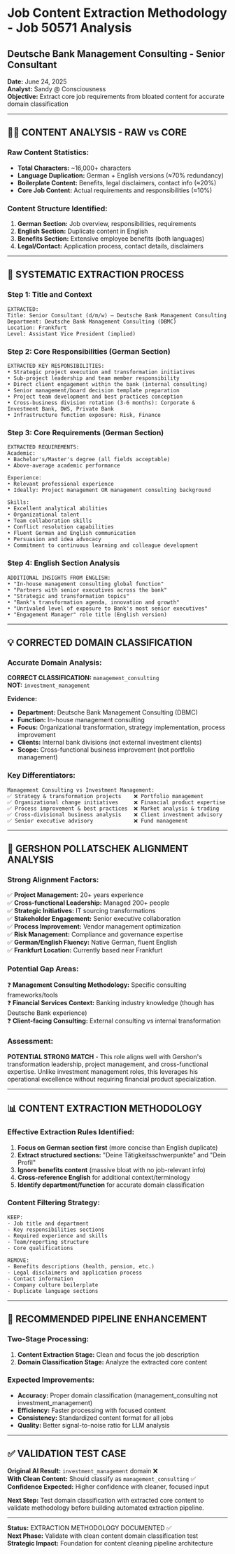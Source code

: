 # Job Content Extraction Methodology - Job 50571 Analysis
## Deutsche Bank Management Consulting - Senior Consultant

**Date:** June 24, 2025  
**Analyst:** Sandy @ Consciousness  
**Objective:** Extract core job requirements from bloated content for accurate domain classification  

---

## 🕵️‍♀️ **CONTENT ANALYSIS - RAW vs CORE**

### **Raw Content Statistics:**
- **Total Characters:** ~16,000+ characters
- **Language Duplication:** German + English versions (≈70% redundancy)
- **Boilerplate Content:** Benefits, legal disclaimers, contact info (≈20%)
- **Core Job Content:** Actual requirements and responsibilities (≈10%)

### **Content Structure Identified:**
1. **German Section:** Job overview, responsibilities, requirements
2. **English Section:** Duplicate content in English
3. **Benefits Section:** Extensive employee benefits (both languages)
4. **Legal/Contact:** Application process, contact details, disclaimers

---

## 🎯 **SYSTEMATIC EXTRACTION PROCESS**

### **Step 1: Title and Context**
```
EXTRACTED:
Title: Senior Consultant (d/m/w) – Deutsche Bank Management Consulting
Department: Deutsche Bank Management Consulting (DBMC)
Location: Frankfurt
Level: Assistant Vice President (implied)
```

### **Step 2: Core Responsibilities (German Section)**
```
EXTRACTED KEY RESPONSIBILITIES:
• Strategic project execution and transformation initiatives
• Sub-project leadership and team member responsibility
• Direct client engagement within the bank (internal consulting)
• Senior management/board decision template preparation
• Project team development and best practices conception
• Cross-business division rotation (3-6 months): Corporate & Investment Bank, DWS, Private Bank
• Infrastructure function exposure: Risk, Finance
```

### **Step 3: Core Requirements (German Section)**
```
EXTRACTED REQUIREMENTS:
Academic:
• Bachelor's/Master's degree (all fields acceptable)
• Above-average academic performance

Experience:
• Relevant professional experience
• Ideally: Project management OR management consulting background

Skills:
• Excellent analytical abilities
• Organizational talent
• Team collaboration skills
• Conflict resolution capabilities
• Fluent German and English communication
• Persuasion and idea advocacy
• Commitment to continuous learning and colleague development
```

### **Step 4: English Section Analysis**
```
ADDITIONAL INSIGHTS FROM ENGLISH:
• "In-house management consulting global function"
• "Partners with senior executives across the bank"
• "Strategic and transformation topics"
• "Bank's transformation agenda, innovation and growth"
• "Unrivaled level of exposure to Bank's most senior executives"
• "Engagement Manager" role title (English version)
```

---

## 💡 **CORRECTED DOMAIN CLASSIFICATION**

### **Accurate Domain Analysis:**
**CORRECT CLASSIFICATION:** `management_consulting`  
**NOT:** `investment_management`

**Evidence:**
- **Department:** Deutsche Bank Management Consulting (DBMC)
- **Function:** In-house management consulting 
- **Focus:** Organizational transformation, strategy implementation, process improvement
- **Clients:** Internal bank divisions (not external investment clients)
- **Scope:** Cross-functional business improvement (not portfolio management)

### **Key Differentiators:**
```
Management Consulting vs Investment Management:
✅ Strategy & transformation projects    ❌ Portfolio management
✅ Organizational change initiatives     ❌ Financial product expertise  
✅ Process improvement & best practices  ❌ Market analysis & trading
✅ Cross-divisional business analysis    ❌ Client investment advisory
✅ Senior executive advisory             ❌ Fund management
```

---

## 🎯 **GERSHON POLLATSCHEK ALIGNMENT ANALYSIS**

### **Strong Alignment Factors:**
✅ **Project Management:** 20+ years experience  
✅ **Cross-functional Leadership:** Managed 200+ people  
✅ **Strategic Initiatives:** IT sourcing transformations  
✅ **Stakeholder Engagement:** Senior executive collaboration  
✅ **Process Improvement:** Vendor management optimization  
✅ **Risk Management:** Compliance and governance expertise  
✅ **German/English Fluency:** Native German, fluent English  
✅ **Frankfurt Location:** Currently based near Frankfurt  

### **Potential Gap Areas:**
❓ **Management Consulting Methodology:** Specific consulting frameworks/tools  
❓ **Financial Services Context:** Banking industry knowledge (though has Deutsche Bank experience)  
❓ **Client-facing Consulting:** External consulting vs internal transformation  

### **Assessment:**
**POTENTIAL STRONG MATCH** - This role aligns well with Gershon's transformation leadership, project management, and cross-functional expertise. Unlike investment management roles, this leverages his operational excellence without requiring financial product specialization.

---

## 📊 **CONTENT EXTRACTION METHODOLOGY**

### **Effective Extraction Rules Identified:**
1. **Focus on German section first** (more concise than English duplicate)
2. **Extract structured sections:** "Deine Tätigkeitsschwerpunkte" and "Dein Profil"  
3. **Ignore benefits content** (massive bloat with no job-relevant info)
4. **Cross-reference English** for additional context/terminology
5. **Identify department/function** for accurate domain classification

### **Content Filtering Strategy:**
```
KEEP:
- Job title and department
- Key responsibilities sections
- Required experience and skills
- Team/reporting structure
- Core qualifications

REMOVE:
- Benefits descriptions (health, pension, etc.)
- Legal disclaimers and application process
- Contact information
- Company culture boilerplate
- Duplicate language sections
```

---

## 🚀 **RECOMMENDED PIPELINE ENHANCEMENT**

### **Two-Stage Processing:**
1. **Content Extraction Stage:** Clean and focus the job description
2. **Domain Classification Stage:** Analyze the extracted core content

### **Expected Improvements:**
- **Accuracy:** Proper domain classification (management_consulting not investment_management)
- **Efficiency:** Faster processing with focused content
- **Consistency:** Standardized content format for all jobs
- **Quality:** Better signal-to-noise ratio for LLM analysis

---

## ✅ **VALIDATION TEST CASE**

**Original AI Result:** `investment_management` domain ❌  
**With Clean Content:** Should classify as `management_consulting` ✅  
**Confidence Expected:** Higher confidence with cleaner, focused input  

**Next Step:** Test domain classification with extracted core content to validate methodology before building automated extraction pipeline.

---

**Status:** EXTRACTION METHODOLOGY DOCUMENTED ✅  
**Next Phase:** Validate with clean content domain classification test  
**Strategic Impact:** Foundation for content cleaning pipeline architecture
